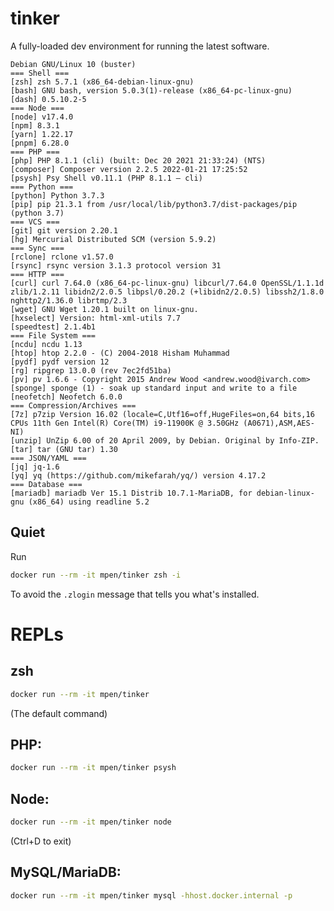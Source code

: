 # tinker

A fully-loaded dev environment for running the latest software.

```
Debian GNU/Linux 10 (buster)
=== Shell ===
[zsh] zsh 5.7.1 (x86_64-debian-linux-gnu)
[bash] GNU bash, version 5.0.3(1)-release (x86_64-pc-linux-gnu)
[dash] 0.5.10.2-5
=== Node ===
[node] v17.4.0
[npm] 8.3.1
[yarn] 1.22.17
[pnpm] 6.28.0
=== PHP ===
[php] PHP 8.1.1 (cli) (built: Dec 20 2021 21:33:24) (NTS)
[composer] Composer version 2.2.5 2022-01-21 17:25:52
[psysh] Psy Shell v0.11.1 (PHP 8.1.1 — cli)
=== Python ===
[python] Python 3.7.3
[pip] pip 21.3.1 from /usr/local/lib/python3.7/dist-packages/pip (python 3.7)
=== VCS ===
[git] git version 2.20.1
[hg] Mercurial Distributed SCM (version 5.9.2)
=== Sync ===
[rclone] rclone v1.57.0
[rsync] rsync version 3.1.3 protocol version 31
=== HTTP ===
[curl] curl 7.64.0 (x86_64-pc-linux-gnu) libcurl/7.64.0 OpenSSL/1.1.1d zlib/1.2.11 libidn2/2.0.5 libpsl/0.20.2 (+libidn2/2.0.5) libssh2/1.8.0 nghttp2/1.36.0 librtmp/2.3
[wget] GNU Wget 1.20.1 built on linux-gnu.
[hxselect] Version: html-xml-utils 7.7
[speedtest] 2.1.4b1
=== File System ===
[ncdu] ncdu 1.13
[htop] htop 2.2.0 - (C) 2004-2018 Hisham Muhammad
[pydf] pydf version 12
[rg] ripgrep 13.0.0 (rev 7ec2fd51ba)
[pv] pv 1.6.6 - Copyright 2015 Andrew Wood <andrew.wood@ivarch.com>
[sponge] sponge (1) - soak up standard input and write to a file
[neofetch] Neofetch 6.0.0
=== Compression/Archives ===
[7z] p7zip Version 16.02 (locale=C,Utf16=off,HugeFiles=on,64 bits,16 CPUs 11th Gen Intel(R) Core(TM) i9-11900K @ 3.50GHz (A0671),ASM,AES-NI)
[unzip] UnZip 6.00 of 20 April 2009, by Debian. Original by Info-ZIP.
[tar] tar (GNU tar) 1.30
=== JSON/YAML ===
[jq] jq-1.6
[yq] yq (https://github.com/mikefarah/yq/) version 4.17.2
=== Database ===
[mariadb] mariadb Ver 15.1 Distrib 10.7.1-MariaDB, for debian-linux-gnu (x86_64) using readline 5.2
```

## Quiet

Run

```sh
docker run --rm -it mpen/tinker zsh -i
```

To avoid the `.zlogin` message that tells you what's installed.

# REPLs

## zsh

```sh
docker run --rm -it mpen/tinker
```

(The default command)

## PHP:

```sh
docker run --rm -it mpen/tinker psysh
```

## Node:

```sh
docker run --rm -it mpen/tinker node
```

(Ctrl+D to exit)

## MySQL/MariaDB:

```sh
docker run --rm -it mpen/tinker mysql -hhost.docker.internal -p
```

<!-- https://stackoverflow.com/questions/24319662/from-inside-of-a-docker-container-how-do-i-connect-to-the-localhost-of-the-mach -->

